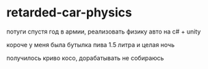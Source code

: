 # retarded-car-physics
потуги спустя год в армии, реализовать физику авто на c# + unity

короче у меня была бутылка пива 1.5 литра и целая ночь

получилось криво косо, дорабатывать не собираюсь
